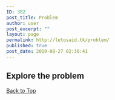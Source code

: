 ```yaml
---
ID: 382
post_title: Problem
author: user
post_excerpt: ""
layout: page
permalink: http://letosaid.tk/problem/
published: true
post_date: 2019-08-27 02:38:41
---
```

<h2>Explore the problem</h2>		
			<a href="#top" role="button">
						Back to Top
					</a>